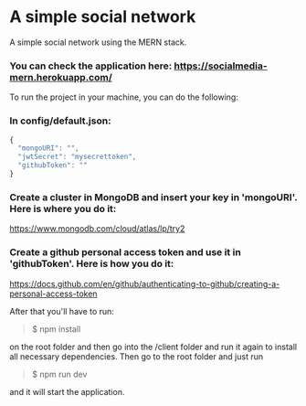 # A simple social network
A simple social network using the MERN stack.

### You can check the application here: https://socialmedia-mern.herokuapp.com/

To run the project in your machine, you can do the following:
  ### In config/default.json:
  ```js
  {
    "mongoURI": "",
    "jwtSecret": "mysecrettoken",
    "githubToken": ""
  }
  ```
 ### Create a cluster in MongoDB and insert your key in 'mongoURI'. Here is where you do it:
  https://www.mongodb.com/cloud/atlas/lp/try2
  
 ### Create a github personal access token and use it in 'githubToken'. Here is how you do it:
  https://docs.github.com/en/github/authenticating-to-github/creating-a-personal-access-token
  
 After that you'll have to run:
 > $ npm install
 
 <p> on the root folder and then go into the /client folder and run it again to install all necessary dependencies.
 Then go to the root folder and just run</p>
 
 > $ npm run dev
 
 <p>and it will start the application.</p>
 
